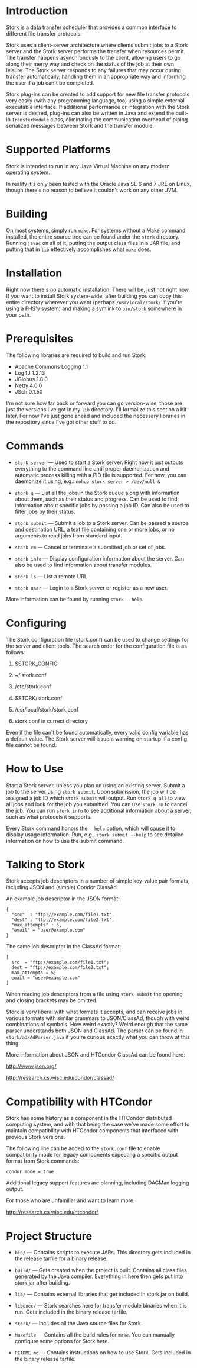 Introduction
============

Stork is a data transfer scheduler that provides a common interface
to different file transfer protocols.

Stork uses a client-server architecture where clients submit jobs to
a Stork server and the Stork server performs the transfer when
resources permit. The transfer happens asynchronously to the client,
allowing users to go along their merry way and check on the status
of the job at their own leisure. The Stork server responds to any
failures that may occur during transfer automatically, handling them
in an appropriate way and informing the user if a job can't be
completed.

Stork plug-ins can be created to add support for new file transfer
protocols very easily (with any programming language, too) using a
simple external executable interface. If additional performance or
integration with the Stork server is desired, plug-ins can also be
written in Java and extend the built-in `TransferModule` class,
eliminating the communication overhead of piping serialized messages
between Stork and the transfer module.

Supported Platforms
===================

Stork is intended to run in any Java Virtual Machine on any modern
operating system.

In reality it's only been tested with the Oracle Java SE 6 and 7 JRE
on Linux, though there's no reason to believe it couldn't work on any
other JVM.

Building
========

On most systems, simply run `make`. For systems without a Make command
installed, the entire source tree can be found under the `stork`
directory. Running `javac` on all of it, putting the output class files
in a JAR file, and putting that in `lib` effectively accomplishes what
`make` does.

Installation
============

Right now there's no automatic installation. There will be, just not
right now. If you want to install Stork system-wide, after building
you can copy this entire directory wherever you want (perhaps
`/usr/local/stork/` if you're using a FHS'y system) and making a
symlink to `bin/stork` somewhere in your path.

Prerequisites
=============

The following libraries are required to build and run Stork:

* Apache Commons Logging 1.1
* Log4J 1.2.13
* JGlobus 1.8.0
* Netty 4.0.0
* JSch 0.1.50

I'm not sure how far back or forward you can go version-wise, those
are just the versions I've got in my `lib` directory. I'll formalize
this section a bit later. For now I've just gone ahead and included the
necessary libraries in the repository since I've got other stuff to do.

Commands
========

* `stork server` — Used to start a Stork server. Right now it just
outputs everything to the command line until proper daemonization and
automatic process killing with a PID file is supported. For now, you
can daemonize it using, e.g.: `nohup stork server > /dev/null &`

* `stork q` — List all the jobs in the Stork queue along with
information about them, such as their status and progress. Can be used
to find information about specific jobs by passing a job ID. Can also
be used to filter jobs by their status.

* `stork submit` — Submit a job to a Stork server. Can be passed a
source and destination URL, a text file containing one or more jobs,
or no arguments to read jobs from standard input.

* `stork rm` — Cancel or terminate a submitted job or set of jobs.

* `stork info` — Display configuration information about the server.
Can also be used to find information about transfer modules.

* `stork ls` — List a remote URL.

* `stork user` — Login to a Stork server or register as a new user.

More information can be found by running `stork --help`.

Configuring
===========

The Stork configuration file (stork.conf) can be used to change
settings for the server and client tools. The search order for the
configuration file is as follows:

1) $STORK\_CONFIG

2) ~/.stork.conf

3) /etc/stork.conf

4) $STORK/stork.conf

5) /usr/local/stork/stork.conf

6) stork.conf in currect directory

Even if the file can't be found automatically, every valid config
variable has a default value. The Stork server will issue a warning
on startup if a config file cannot be found.

How to Use
==========

Start a Stork server, unless you plan on using an existing server.
Submit a job to the server using `stork submit`. Upon submission, the
job will be assigned a job ID which `stork submit` will output. Run
`stork q all` to view all jobs and look for the job you submitted.
You can use `stork rm` to cancel the job. You can run `stork info` to
see additional information about a server, such as what protocols it
supports.

Every Stork command honors the `--help` option, which will cause it to
display usage information. Run, e.g., `stork submit --help` to see
detailed information on how to use the submit command.

Talking to Stork
================

Stork accepts job descriptors in a number of simple key-value pair
formats, including JSON and (simple) Condor ClassAd.

An example job descriptor in the JSON format:

    {
      "src"  : "ftp://example.com/file1.txt",
      "dest" : "ftp://example.com/file2.txt",
      "max_attempts" : 5,
      "email" = "user@example.com"
    }

The same job descriptor in the ClassAd format:

    [
      src  = "ftp://example.com/file1.txt";
      dest = "ftp://example.com/file2.txt";
      max_attempts = 5;
      email = "user@example.com"
    ]

When reading job descriptors from a file using `stork submit` the
opening and closing brackets may be omitted.

Stork is very liberal with what formats it accepts, and can receive
jobs in various formats with similar grammars to JSON/ClassAd, though
with weird combinations of symbols. How weird exactly? Weird enough
that the same parser understands both JSON and ClassAd. The parser can
be found in `stork/ad/AdParser.java` if you're curious exactly what you
can throw at this thing.

More information about JSON and HTCondor ClassAd can be found here:

  <http://www.json.org/>

  <http://research.cs.wisc.edu/condor/classad/>

Compatibility with HTCondor
===========================

Stork has some history as a component in the HTCondor distributed
computing system, and with that being the case we've made some effort
to maintain compatibility with HTCondor components that interfaced with
previous Stork versions.

The following line can be added to the `stork.conf` file to enable
compatibility mode for legacy components expecting a specific output
format from Stork commands:

    condor_mode = true

Additional legacy support features are planning, including DAGMan
logging output.

For those who are unfamiliar and want to learn more:

  <http://research.cs.wisc.edu/htcondor/>

Project Structure
=================

* `bin/` — Contains scripts to execute JARs. This directory gets
included in the release tarfile for a binary release.

* `build/` — Gets created when the project is built. Contains all class
files generated by the Java compiler. Everything in here then gets put
into stork.jar after building.

* `lib/` — Contains external libraries that get included in stork.jar
on build.  

* `libexec/` — Stork searches here for transfer module binaries when it
is run.  Gets included in the binary release tarfile.

* `stork/` — Includes all the Java source files for Stork.

* `Makefile` — Contains all the build rules for `make`. You can
manually configure some options for Stork here.

* `README.md` — Contains instructions on how to use Stork. Gets
included in the binary release tarfile.
